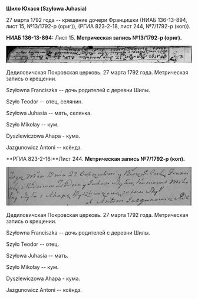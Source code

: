 **Шило Юхася (Szyłowa Juhasia)**

27 марта 1792 года -- крещение дочери Францишки (НИАБ 136-13-894, лист
15, №13/1792-р (ориг)), (РГИА 823-2-18, лист 244, №7/1792-р (коп)).

**НИАБ 136-13-894:** Лист 15. **Метрическая запись №13/1792-р (ориг).**

![](./media/0f11d310831329a388058637cbe20475bcc510c7.png)

Дедиловичская Покровская церковь. 27 марта 1792 года. Метрическая запись
о крещении.

Szyłowna Franciszka -- дочь родителей с деревни Шилы.

Szyło Teodor -- отец, селянин.

Szyłowa Juhasia -- мать, селянка.

Szyło Mikołay -- кум.

Dyszlewiczowa Ahapa - кума.

Jazgunowicz Antoni -- ксёндз.

**РГИА 823-2-16:**Лист 244. **Метрическая запись №7/1792-р (коп).**

![](./media/f9e52e6f3d1ba6f7cfb1454564bdfaeed21048c6.png)

Дедиловичская Покровская церковь. 27 марта 1792 года. Метрическая запись
о крещении.

Szyłowna Franciszka -- дочь родителей с деревни Шилы.

Szyło Teodor -- отец.

Szyłowa Juhasia -- мать.

Szyło Mikołay -- кум.

Dyszlewiczowa Ahapa - кума.

Jazgunowicz Antoni -- ксёндз.
